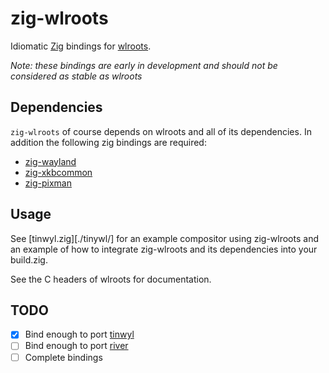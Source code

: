 # zig-wlroots

Idiomatic [Zig](https://ziglang.org/) bindings for
[wlroots](https://github.com/swaywm/wlroots).

*Note: these bindings are early in development and should not be considered
as stable as wlroots*

## Dependencies

`zig-wlroots` of course depends on wlroots and all of its dependencies. In
addition the following zig bindings are required:

- [zig-wayland](https://github.com/ifreund/zig-wayland)
- [zig-xkbcommon](https://github.com/ifreund/zig-xkbcommon)
- [zig-pixman](https://github.com/ifreund/zig-pixman)

## Usage

See [tinwyl.zig][./tinywl/] for an example compositor using zig-wlroots and an example
of how to integrate zig-wlroots and its dependencies into your build.zig.

See the C headers of wlroots for documentation.

## TODO

- [x] Bind enough to port [tinwyl](https://github.com/swaywm/wlroots/tree/master/tinywl)
- [ ] Bind enough to port [river](https://github.com/ifreund/river)
- [ ] Complete bindings
